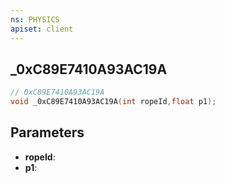 ```yaml
---
ns: PHYSICS
apiset: client
---
```

## _0xC89E7410A93AC19A

```c
// 0xC89E7410A93AC19A
void _0xC89E7410A93AC19A(int ropeId,float p1);
```


## Parameters
* **ropeId**:
* **p1**:
